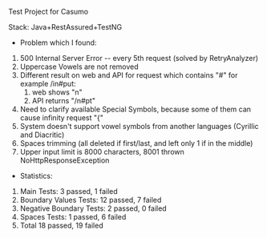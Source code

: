 Test Project for Casumo

Stack: Java+RestAssured+TestNG

- Problem which I found:
1) 500 Internal Server Error -- every 5th request (solved by RetryAnalyzer)
2) Uppercase Vowels are not removed
3) Different result on web and API for request which contains "#"
   for example /in#put:
   1) web shows "n"
   2) API returns "/n#pt"
4) Need to clarify available Special Symbols, because some of them can cause infinity request "{"
5) System doesn't support vowel symbols from another languages (Cyrillic and Diacritic)
6) Spaces trimming (all deleted if first/last, and left only 1 if in the middle)
7) Upper input limit is 8000 characters, 8001 thrown NoHttpResponseException

- Statistics:
1) Main Tests: 
   3 passed, 1 failed
2) Boundary Values Tests:
   12 passed, 7 failed
3) Negative Boundary Tests:
   2 passed, 0 failed
4) Spaces Tests: 
   1 passed, 6 failed
5) Total
   18 passed, 19 failed